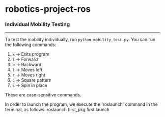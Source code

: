 # robotics-project-ros

### Individual Mobility Testing
---

To test the mobility individually, run `python mobility_test.py`. You can run the
following commands:  

1. `x` &rarr; Exits program  
2. `f` &rarr; Forward  
3. `b` &rarr; Backward  
4. `l` &rarr; Moves left  
5. `r` &rarr; Moves right  
6. `c` &rarr; Square pattern  
7. `s` &rarr; Spin in place  

These are case-sensitive commands.

In order to launch the program, we execute the 'roslaunch' command in the terminal, as follows:
roslaunch first_pkg first.launch
